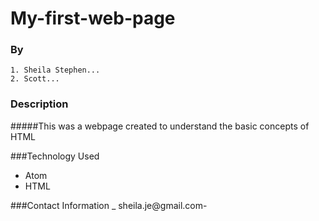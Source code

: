 # My-first-web-page
### By
    1. Sheila Stephen...
    2. Scott...


### Description
#####This was a webpage created to understand the basic concepts of HTML

###Technology Used
* Atom
* HTML

###Contact Information
_ sheila.je@gmail.com-
